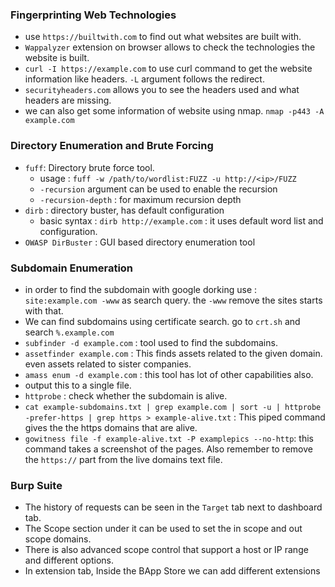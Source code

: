 ### Fingerprinting Web Technologies
- use `https://builtwith.com` to find out what websites are built with.
- `Wappalyzer`  extension on browser allows to check the technologies the website is built.
- `curl -I https://example.com`  to use curl command to get the website information like headers. `-L` argument follows the redirect.
- `securityheaders.com` allows you to see the headers used and what headers are missing.
- we can also get some information of website using nmap. `nmap -p443 -A example.com`
### Directory Enumeration and Brute Forcing
- `fuff`: Directory brute force tool.
	- usage : `fuff -w /path/to/wordlist:FUZZ -u http://<ip>/FUZZ`
	- `-recursion` argument can be used to enable the recursion
	- `-recursion-depth` : for maximum recursion depth
- `dirb` : directory buster, has default configuration
	- basic syntax : `dirb http://example.com` : it uses default word list and configuration. 
- `OWASP DirBuster` : GUI based directory enumeration tool
### Subdomain Enumeration
- in order to find the subdomain with google dorking use : `site:example.com -www` as search query. the `-www` remove the sites starts with that.
- We can find subdomains using certificate search. go to `crt.sh` and search `%.example.com`
- `subfinder -d example.com` : tool used to find the subdomains.
- `assetfinder example.com` : This finds assets related to the given domain. even assets related to sister companies.
- `amass enum -d example.com` : this tool has lot of other capabilities also.
- output this to a single file.
- `httprobe` : check whether the subdomain is alive.
- `cat example-subdomains.txt | grep example.com | sort -u | httprobe -prefer-https | grep https > example-alive.txt` : This piped command gives the the https domains that are alive.
- `gowitness file -f example-alive.txt -P examplepics --no-http`: this command takes a screenshot of the pages. Also remember to remove the `https://` part from the live domains text file.
### Burp Suite
- The history of requests can be seen in the `Target` tab next to dashboard tab.
- The Scope section under it can be used to set the in scope and out scope domains.
- There is also advanced scope control that support a host or IP range and different options.
- In extension tab, Inside the BApp Store we can add different extensions